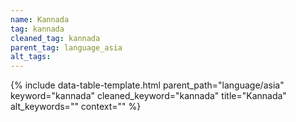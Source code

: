 ```yaml
---
name: Kannada
tag: kannada
cleaned_tag: kannada
parent_tag: language_asia
alt_tags: 
---
```


{% include data-table-template.html 
  parent_path="language/asia" 
  keyword="kannada" 
  cleaned_keyword="kannada" 
  title="Kannada"
  alt_keywords=""
  context=""
%}

